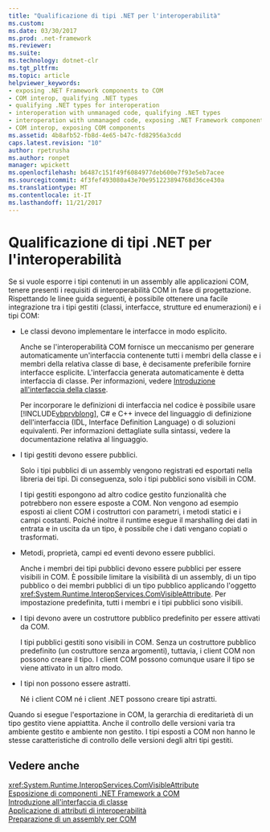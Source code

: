 ```yaml
---
title: "Qualificazione di tipi .NET per l'interoperabilità"
ms.custom: 
ms.date: 03/30/2017
ms.prod: .net-framework
ms.reviewer: 
ms.suite: 
ms.technology: dotnet-clr
ms.tgt_pltfrm: 
ms.topic: article
helpviewer_keywords:
- exposing .NET Framework components to COM
- COM interop, qualifying .NET types
- qualifying .NET types for interoperation
- interoperation with unmanaged code, qualifying .NET types
- interoperation with unmanaged code, exposing .NET Framework components
- COM interop, exposing COM components
ms.assetid: 4b8afb52-fb8d-4e65-b47c-fd82956a3cdd
caps.latest.revision: "10"
author: rpetrusha
ms.author: ronpet
manager: wpickett
ms.openlocfilehash: b6487c151f49f6084977deb600e7f93e5eb7acee
ms.sourcegitcommit: 4f3fef493080a43e70e951223894768d36ce430a
ms.translationtype: MT
ms.contentlocale: it-IT
ms.lasthandoff: 11/21/2017
---
```

# <a name="qualifying-net-types-for-interoperation"></a>Qualificazione di tipi .NET per l'interoperabilità
Se si vuole esporre i tipi contenuti in un assembly alle applicazioni COM, tenere presenti i requisiti di interoperabilità COM in fase di progettazione. Rispettando le linee guida seguenti, è possibile ottenere una facile integrazione tra i tipi gestiti (classi, interfacce, strutture ed enumerazioni) e i tipi COM:  
  
-   Le classi devono implementare le interfacce in modo esplicito.  
  
     Anche se l'interoperabilità COM fornisce un meccanismo per generare automaticamente un'interfaccia contenente tutti i membri della classe e i membri della relativa classe di base, è decisamente preferibile fornire interfacce esplicite. L'interfaccia generata automaticamente è detta interfaccia di classe. Per informazioni, vedere [Introduzione all'interfaccia della classe](http://msdn.microsoft.com/en-us/733c0dd2-12e5-46e6-8de1-39d5b25df024).  
  
     Per incorporare le definizioni di interfaccia nel codice è possibile usare [!INCLUDE[vbprvblong](../../../includes/vbprvblong-md.md)], C# e C++ invece del linguaggio di definizione dell'interfaccia (IDL, Interface Definition Language) o di soluzioni equivalenti. Per informazioni dettagliate sulla sintassi, vedere la documentazione relativa al linguaggio.  
  
-   I tipi gestiti devono essere pubblici.  
  
     Solo i tipi pubblici di un assembly vengono registrati ed esportati nella libreria dei tipi. Di conseguenza, solo i tipi pubblici sono visibili in COM.  
  
     I tipi gestiti espongono ad altro codice gestito funzionalità che potrebbero non essere esposte a COM. Non vengono ad esempio esposti ai client COM i costruttori con parametri, i metodi statici e i campi costanti. Poiché inoltre il runtime esegue il marshalling dei dati in entrata e in uscita da un tipo, è possibile che i dati vengano copiati o trasformati.  
  
-   Metodi, proprietà, campi ed eventi devono essere pubblici.  
  
     Anche i membri dei tipi pubblici devono essere pubblici per essere visibili in COM. È possibile limitare la visibilità di un assembly, di un tipo pubblico o dei membri pubblici di un tipo pubblico applicando l'oggetto <xref:System.Runtime.InteropServices.ComVisibleAttribute>. Per impostazione predefinita, tutti i membri e i tipi pubblici sono visibili.  
  
-   I tipi devono avere un costruttore pubblico predefinito per essere attivati da COM.  
  
     I tipi pubblici gestiti sono visibili in COM. Senza un costruttore pubblico predefinito (un costruttore senza argomenti), tuttavia, i client COM non possono creare il tipo. I client COM possono comunque usare il tipo se viene attivato in un altro modo.  
  
-   I tipi non possono essere astratti.  
  
     Né i client COM né i client .NET possono creare tipi astratti.  
  
 Quando si esegue l'esportazione in COM, la gerarchia di ereditarietà di un tipo gestito viene appiattita. Anche il controllo delle versioni varia tra ambiente gestito e ambiente non gestito. I tipi esposti a COM non hanno le stesse caratteristiche di controllo delle versioni degli altri tipi gestiti.  
  
## <a name="see-also"></a>Vedere anche  
 <xref:System.Runtime.InteropServices.ComVisibleAttribute>  
 [Esposizione di componenti .NET Framework a COM](../../../docs/framework/interop/exposing-dotnet-components-to-com.md)  
 [Introduzione all'interfaccia di classe](http://msdn.microsoft.com/en-us/733c0dd2-12e5-46e6-8de1-39d5b25df024)  
 [Applicazione di attributi di interoperabilità](../../../docs/framework/interop/applying-interop-attributes.md)  
 [Preparazione di un assembly per COM](../../../docs/framework/interop/packaging-an-assembly-for-com.md)
